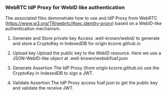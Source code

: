 ### WebRTC IdP Proxy for WebID like authentication

The associated files demonstrate how to use and IdP Proxy from WebRTC (https://www.w3.org/TR/webrtc/#sec.identity-proxy)
based on a WebID-like authentication mechanism.

1. Generate and Store private key
Access .well-known/webid/ to generate and store a CryptoKey in IndexedDB for origin kcorre.github.io

2. Upload key
Upload the public key to the WebID resource. Here we use a JSON-WebID-like object at .well-known/webid/foaf.json

3. Generate Assertion
The IdP Proxy (from origin kcorre.github.io) use the CryptoKey in IndexedDB to sign a JWT.

3. Validate Assertion
The IdP Proxy access foaf.json to get the public key and validate the receive JWT. 
